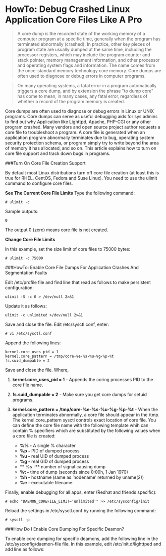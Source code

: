 # HowTo: Debug Crashed Linux Application Core Files Like A Pro

>A core dump is the recorded state of the working memory of a computer program at a specific time, generally when the program has terminated abnormally (crashed). In practice, other key pieces of program state are usually dumped at the same time, including the processor registers, which may include the program counter and stack pointer, memory management information, and other processor and operating system flags and information. The name comes from the once-standard memory technology core memory. Core dumps are often used to diagnose or debug errors in computer programs.

>On many operating systems, a fatal error in a program automatically triggers a core dump, and by extension the phrase "to dump core" has come to mean, in many cases, any fatal error, regardless of whether a record of the program memory is created.

Core dumps are often used to diagnose or debug errors in Linux or UNIX programs. Core dumps can serve as useful debugging aids for sys admins to find out why Application like Lighttpd, Apache, PHP-CGI or any other program crashed. Many vendors and open source project author requests a core file to troubleshoot a program. A core file is generated when an application program abnormally terminates due to bug, operating system security protection schema, or program simply try to write beyond the area of memory it has allocated, and so on. This article explains how to turn on core file support and track down bugs in programs.

###Turn On Core File Creation Support

By default most Linux distributions turn off core file creation (at least this is true for RHEL, CentOS, Fedora and Suse Linux). You need to use the ulimit command to configure core files.

**See The Current Core File Limits**
Type the following command:
```
# ulimit -c
```

Sample outputs:
```
0
```

The output 0 (zero) means core file is not created.

**Change Core File Limits**

In this example, set the size limit of core files to 75000 bytes:
```
# ulimit -c 75000
```

###HowTo: Enable Core File Dumps For Application Crashes And Segmentation Faults

Edit /etc/profile file and find line that read as follows to make persistent configuration:
```
ulimit -S -c 0 > /dev/null 2>&1
```

Update it as follows:
```
ulimit -c unlimited >/dev/null 2>&1
```

Save and close the file. Edit /etc/sysctl.conf, enter:
```
# vi /etc/sysctl.conf
```

Append the following lines:
```
kernel.core_uses_pid = 1
kernel.core_pattern = /tmp/core-%e-%s-%u-%g-%p-%t
fs.suid_dumpable = 2
```

Save and close the file. Where,

1. **kernel.core_uses_pid = 1** - Appends the coring processes PID to the core file name.

2. **fs.suid_dumpable = 2** - Make sure you get core dumps for setuid programs.

3. **kernel.core_pattern = /tmp/core-%e-%s-%u-%g-%p-%t** - When the application terminates abnormally, a core file should appear in the /tmp. The kernel.core_pattern sysctl controls exact location of core file. You can define the core file name with the following template whih can contain % specifiers which are substituted by the following values when a core file is created:

    * **%% -** A single % character
    * **%p -** PID of dumped process
    * **%u -** real UID of dumped process
    * **%g -** real GID of dumped process
    * ** %s -** number of signal causing dump
    * **%t -** time of dump (seconds since 0:00h, 1 Jan 1970)
    * **%h -** hostname (same as ’nodename’ returned by uname(2))
    * **%e -** executable filename

Finally, enable debugging for all apps, enter (Redhat and friends specific):
```
# echo "DAEMON_COREFILE_LIMIT='unlimited'" >> /etc/sysconfig/init
```

Reload the settings in /etc/sysctl.conf by running the following command:
```
# sysctl -p
```

###How Do I Enable Core Dumping For Specific Deamon?

To enable core dumping for specific deamons, add the following line in the /etc/sysconfig/daemon-file file. In this example, edit /etc/init.d/lighttped and add line as follows: